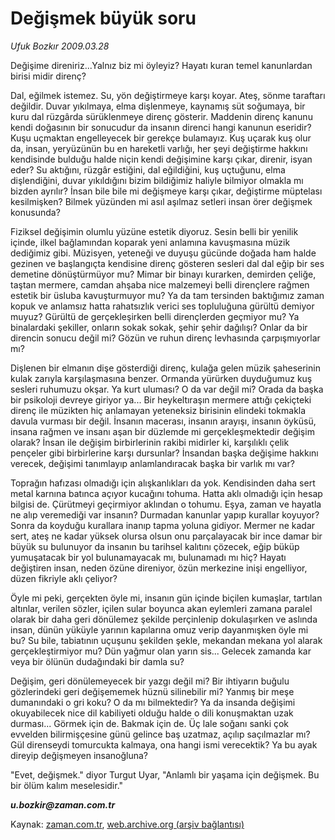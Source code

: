 # Değişmek büyük soru

*Ufuk Bozkır 2009.03.28*

<tr><td class="metin" colspan="2" style="padding-top: 20px; padding-left: 5px; padding-right: 10px;">Değişime direniriz...Yalnız biz mi öyleyiz? Hayatı kuran temel kanunlardan birisi midir direnç?</td></tr><tr><td class="metin" colspan="2" style="padding-top: 20px; padding-left: 5px; padding-right: 10px;"><p>Dal, eğilmek istemez. Su, yön değiştirmeye karşı koyar. Ateş, sönme taraftarı değildir. Duvar yıkılmaya, elma dişlenmeye, kaynamış süt soğumaya, bir kuru dal rüzgârda sürüklenmeye direnç gösterir. Maddenin direnç kanunu kendi doğasının bir sonucudur da insanın direnci hangi kanunun eseridir? Kuşu uçmaktan engelleyecek bir gerekçe bulamayız. Kuş uçarak kuş olur da, insan, yeryüzünün bu en hareketli varlığı, her şeyi değiştirme hakkını kendisinde bulduğu halde niçin kendi değişimine karşı çıkar, direnir, isyan eder? Su aktığını, rüzgâr estiğini, dal eğildiğini, kuş uçtuğunu, elma dişlendiğini, duvar yıkıldığını bizim bildiğimiz haliyle bilmiyor olmakla mı bizden ayrılır? İnsan bile bile mi değişmeye karşı çıkar, değiştirme müptelası kesilmişken? Bilmek yüzünden mi asıl aşılmaz setleri insan örer değişmek konusunda?
<p>Fiziksel değişimin olumlu yüzüne estetik diyoruz. Sesin belli bir yenilik içinde, ilkel bağlamından koparak yeni anlamına kavuşmasına müzik dediğimiz gibi. Müzisyen, yeteneği ve duyuşu gücünde doğada ham halde gezinen ve başlangıçta kendisine direnç gösteren sesleri dal dal eğip bir ses demetine dönüştürmüyor mu? Mimar bir binayı kurarken, demirden çeliğe, taştan mermere, camdan ahşaba nice malzemeyi belli dirençlere rağmen estetik bir üsluba kavuşturmuyor mu? Ya da tam tersinden baktığımız zaman kopuk ve anlamsız hatta rahatsızlık verici ses topluluğuna gürültü demiyor muyuz? Gürültü de gerçekleşirken belli dirençlerden geçmiyor mu? Ya binalardaki şekiller, onların sokak sokak, şehir şehir dağılışı? Onlar da bir direncin sonucu değil mi? Gözün ve ruhun direnç levhasında çarpışmıyorlar mı?
<p>Dişlenen bir elmanın dişe gösterdiği direnç, kulağa gelen müzik şaheserinin kulak zarıyla karşılaşmasına benzer. Ormanda yürürken duyduğumuz kuş sesleri ruhumuzu okşar. Ya kurt uluması? O da var değil mi? Orada da başka bir psikoloji devreye giriyor ya... Bir heykeltıraşın mermere attığı çekiçteki direnç ile müzikten hiç anlamayan yeteneksiz birisinin elindeki tokmakla davula vurması bir değil. İnsanın macerası, insanın arayışı, insanın öyküsü, insana rağmen ve insanı aşan bir düzlemde mi gerçekleşmektedir değişim olarak? İnsan ile değişim birbirlerinin rakibi midirler ki, karşılıklı çelik pençeler gibi birbirlerine karşı dursunlar? İnsandan başka değişime hakkını verecek, değişimi tanımlayıp anlamlandıracak başka bir varlık mı var?
<p>Toprağın hafızası olmadığı için alışkanlıkları da yok. Kendisinden daha sert metal karnına batınca açıyor kucağını tohuma. Hatta aklı olmadığı için hesap bilgisi de. Çürütmeyi geçirmiyor aklından o tohumu. Eşya, zaman ve hayatla ne alıp veremediği var insanın? Durmadan kanunlar yapıp kurallar koyuyor? Sonra da koyduğu kurallara inanıp tapma yoluna gidiyor. Mermer ne kadar sert, ateş ne kadar yüksek olursa olsun onu parçalayacak bir ince damar bir büyük su bulunuyor da insanın bu tarihsel kalıtını çözecek, eğip büküp yumuşatacak bir yol bulunamayacak mı, bulunamadı mı hiç? Hayatı değiştiren insan, neden özüne direniyor, özün merkezine inişi engelliyor, düzen fikriyle aklı çeliyor?
<p>Öyle mi peki, gerçekten öyle mi, insanın gün içinde biçilen kumaşlar, tartılan altınlar, verilen sözler, içilen sular boyunca akan eylemleri zamana paralel olarak bir daha geri dönülemez şekilde perçinlenip dokulaşırken ve aslında insan, dünün yüküyle yarının kapılarına omuz verip dayanmışken öyle mi bu? Su bile, tabiatının uçuşunu şekilden şekle, mekandan mekana yol alarak gerçekleştirmiyor mu? Dün yağmur olan yarın sis... Gelecek zamanda kar veya bir ölünün dudağındaki bir damla su?
<p>Değişim, geri dönülemeyecek bir yazgı değil mi? Bir ihtiyarın buğulu gözlerindeki geri değişememek hüznü silinebilir mi? Yanmış bir meşe dumanındaki o gri koku? O da mı bilmektedir? Ya da insanda değişimi okuyabilecek nice dil kabiliyeti olduğu halde o dili konuşmaktan uzak durması... Görmek için de. Bakmak için de. Üç lale soğanı sanki çok evvelden bilirmişçesine günü gelince baş uzatmaz, açılıp saçılmazlar mı? Gül direnseydi tomurcukta kalmaya, ona hangi ismi verecektik? Ya bu ayak direyip değişmeyen insanoğluna?
<p>"Evet, değişmek." diyor Turgut Uyar, "Anlamlı bir yaşama için değişmek. Bu bir ölüm kalım meselesidir."
<p><i><b>u.bozkir@zaman.com.tr</b></i><br/></p></p></p></p></p></p></p></p></td></tr>

Kaynak: [zaman.com.tr](http://zaman.com.tr/yazar.do?yazino=830774), [web.archive.org (arşiv bağlantısı)](http://web.archive.org/web/20090401135206/http://www.zaman.com.tr:80/yazar.do?yazino=830774)
